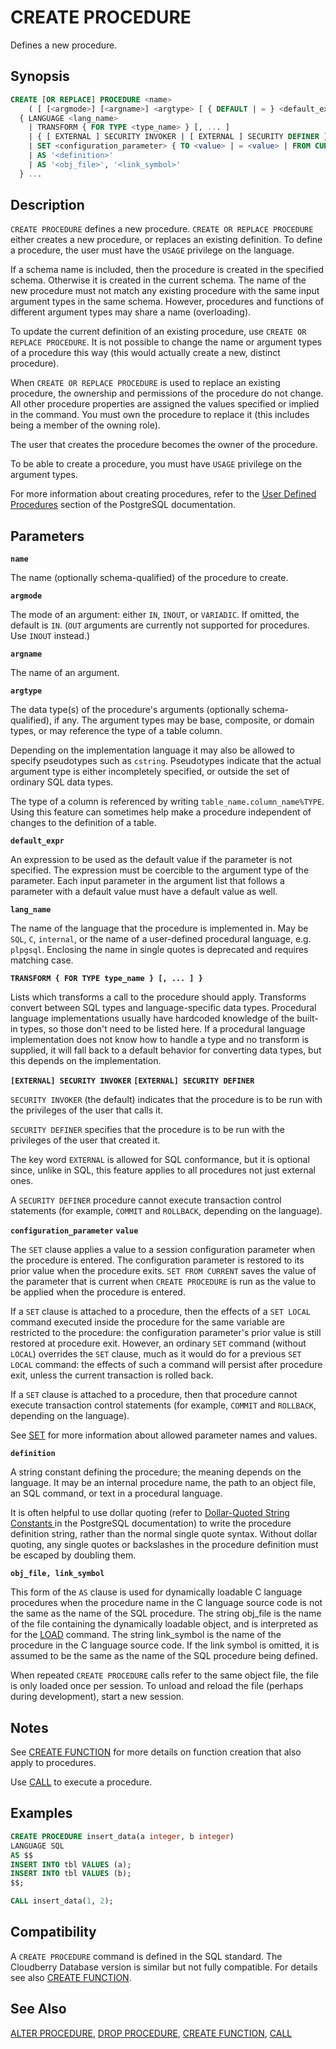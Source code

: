 # CREATE PROCEDURE

Defines a new procedure.

## Synopsis

```sql
CREATE [OR REPLACE] PROCEDURE <name>    
    ( [ [<argmode>] [<argname>] <argtype> [ { DEFAULT | = } <default_expr> ] [, ...] ] )
  { LANGUAGE <lang_name>
    | TRANSFORM { FOR TYPE <type_name> } [, ... ]
    | { [ EXTERNAL ] SECURITY INVOKER | [ EXTERNAL ] SECURITY DEFINER }
    | SET <configuration_parameter> { TO <value> | = <value> | FROM CURRENT }
    | AS '<definition>'
    | AS '<obj_file>', '<link_symbol>' 
  } ...
```

## Description

`CREATE PROCEDURE` defines a new procedure. `CREATE OR REPLACE PROCEDURE` either creates a new procedure, or replaces an existing definition. To define a procedure, the user must have the `USAGE` privilege on the language.

If a schema name is included, then the procedure is created in the specified schema. Otherwise it is created in the current schema. The name of the new procedure must not match any existing procedure with the same input argument types in the same schema. However, procedures and functions of different argument types may share a name (overloading).

To update the current definition of an existing procedure, use `CREATE OR REPLACE PROCEDURE`. It is not possible to change the name or argument types of a procedure this way (this would actually create a new, distinct procedure).

When `CREATE OR REPLACE PROCEDURE` is used to replace an existing procedure, the ownership and permissions of the procedure do not change. All other procedure properties are assigned the values specified or implied in the command. You must own the procedure to replace it (this includes being a member of the owning role).

The user that creates the procedure becomes the owner of the procedure.

To be able to create a procedure, you must have `USAGE` privilege on the argument types.

For more information about creating procedures, refer to the [User Defined Procedures](https://www.postgresql.org/docs/12/xproc.html) section of the PostgreSQL documentation.

## Parameters

**`name`**

The name (optionally schema-qualified) of the procedure to create.

**`argmode`**

The mode of an argument: either `IN`, `INOUT`, or `VARIADIC`. If omitted, the default is `IN`. (`OUT` arguments are currently not supported for procedures. Use `INOUT` instead.)

**`argname`**

The name of an argument.

**`argtype`**

The data type(s) of the procedure's arguments (optionally schema-qualified), if any. The argument types may be base, composite, or domain types, or may reference the type of a table column.

Depending on the implementation language it may also be allowed to specify pseudotypes such as `cstring`. Pseudotypes indicate that the actual argument type is either incompletely specified, or outside the set of ordinary SQL data types.

The type of a column is referenced by writing `table_name.column_name%TYPE`. Using this feature can sometimes help make a procedure independent of changes to the definition of a table.

**`default_expr`**

An expression to be used as the default value if the parameter is not specified. The expression must be coercible to the argument type of the parameter. Each input parameter in the argument list that follows a parameter with a default value must have a default value as well.

**`lang_name`**

The name of the language that the procedure is implemented in. May be `SQL`, `C`, `internal`, or the name of a user-defined procedural language, e.g. `plpgsql`. Enclosing the name in single quotes is deprecated and requires matching case.

**`TRANSFORM { FOR TYPE type_name } [, ... ] }`**

Lists which transforms a call to the procedure should apply. Transforms convert between SQL types and language-specific data types. Procedural language implementations usually have hardcoded knowledge of the built-in types, so those don't need to be listed here. If a procedural language implementation does not know how to handle a type and no transform is supplied, it will fall back to a default behavior for converting data types, but this depends on the implementation.

**`[EXTERNAL] SECURITY INVOKER`**
**`[EXTERNAL] SECURITY DEFINER`**

`SECURITY INVOKER` (the default) indicates that the procedure is to be run with the privileges of the user that calls it.

`SECURITY DEFINER` specifies that the procedure is to be run with the privileges of the user that created it.

The key word `EXTERNAL` is allowed for SQL conformance, but it is optional since, unlike in SQL, this feature applies to all procedures not just external ones.

A `SECURITY DEFINER` procedure cannot execute transaction control statements (for example, `COMMIT` and `ROLLBACK`, depending on the language).

**`configuration_parameter`**
**`value`**

The `SET` clause applies a value to a session configuration parameter when the procedure is entered. The configuration parameter is restored to its prior value when the procedure exits. `SET FROM CURRENT` saves the value of the parameter that is current when `CREATE PROCEDURE` is run as the value to be applied when the procedure is entered.

If a `SET` clause is attached to a procedure, then the effects of a `SET LOCAL` command executed inside the procedure for the same variable are restricted to the procedure: the configuration parameter's prior value is still restored at procedure exit. However, an ordinary `SET` command (without `LOCAL`) overrides the `SET` clause, much as it would do for a previous `SET LOCAL` command: the effects of such a command will persist after procedure exit, unless the current transaction is rolled back.

If a `SET` clause is attached to a procedure, then that procedure cannot execute transaction control statements (for example, `COMMIT` and `ROLLBACK`, depending on the language).

See [SET](/docs/sql-statements/sql-stmt-set.md) for more information about allowed parameter names and values.

**`definition`**

A string constant defining the procedure; the meaning depends on the language. It may be an internal procedure name, the path to an object file, an SQL command, or text in a procedural language.

It is often helpful to use dollar quoting (refer to [Dollar-Quoted String Constants
](https://www.postgresql.org/docs/12/sql-syntax-lexical.html#SQL-SYNTAX-DOLLAR-QUOTING) in the PostgreSQL documentation) to write the procedure definition string, rather than the normal single quote syntax. Without dollar quoting, any single quotes or backslashes in the procedure definition must be escaped by doubling them.

**`obj_file, link_symbol`**

This form of the `AS` clause is used for dynamically loadable C language procedures when the procedure name in the C language source code is not the same as the name of the SQL procedure. The string obj_file is the name of the file containing the dynamically loadable object, and is interpreted as for the [LOAD](/docs/sql-statements/sql-stmt-load.md) command. The string link_symbol is the name of the procedure in the C language source code. If the link symbol is omitted, it is assumed to be the same as the name of the SQL procedure being defined.

When repeated `CREATE PROCEDURE` calls refer to the same object file, the file is only loaded once per session. To unload and reload the file (perhaps during development), start a new session.

## Notes

See [CREATE FUNCTION](/docs/sql-statements/sql-stmt-create-function.md) for more details on function creation that also apply to procedures.

Use [CALL](/docs/sql-statements/sql-stmt-call.md) to execute a procedure.

## Examples

```sql
CREATE PROCEDURE insert_data(a integer, b integer)
LANGUAGE SQL
AS $$
INSERT INTO tbl VALUES (a);
INSERT INTO tbl VALUES (b);
$$;

CALL insert_data(1, 2);
```

## Compatibility

A `CREATE PROCEDURE` command is defined in the SQL standard. The Cloudberry Database version is similar but not fully compatible. For details see also [CREATE FUNCTION](/docs/sql-statements/sql-stmt-create-function.md).

## See Also

[ALTER PROCEDURE](/docs/sql-statements/sql-stmt-alter-procedure.md), [DROP PROCEDURE](/docs/sql-statements/sql-stmt-drop-procedure.md), [CREATE FUNCTION](/docs/sql-statements/sql-stmt-create-function.md), [CALL](/docs/sql-statements/sql-stmt-call.md)




